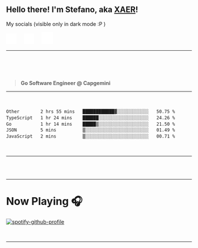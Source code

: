 ##  Hello there! I'm Stefano, aka <a href="https://xaer.dev"  target="_blank">XAER</a>!


My socials (visible only in dark mode :P )

  

<a href="https://xaer.dev"  target="_blank"><img  alt="xaer.dev"  width="28px"  src="https://raw.githubusercontent.com/XAER/static-elements/main/web.svg" /></a>
&nbsp;
&nbsp;
<a href="https://linkedin.com/in/colonnelli-stefano"  target="_blank"><img alt="Stefano Colonnelli | LinkedIn"  width="28px"  src="https://raw.githubusercontent.com/XAER/static-elements/main/linkedin.svg" /></a>
&nbsp;
&nbsp;
<a href="https://dev.to/xaerdev"  target="_blank"><img alt="dev.to xaerdev"  width="32px"  src="https://raw.githubusercontent.com/XAER/static-elements/main/devto.svg" /></a>

  ---
  

<br />
<br />
<br />

  

> **Go Software Engineer @ Capgemini**
---
  
  <br />
<!--START_SECTION:waka-->

```txt
Other        2 hrs 55 mins   ████████████▓░░░░░░░░░░░░   50.75 %
TypeScript   1 hr 24 mins    ██████░░░░░░░░░░░░░░░░░░░   24.26 %
Go           1 hr 14 mins    █████▒░░░░░░░░░░░░░░░░░░░   21.50 %
JSON         5 mins          ▒░░░░░░░░░░░░░░░░░░░░░░░░   01.49 %
JavaScript   2 mins          ▒░░░░░░░░░░░░░░░░░░░░░░░░   00.71 %
```

<!--END_SECTION:waka-->

<br />

---

<br />


<br />


---


#  Now  Playing  🎧

[![spotify-github-profile](https://spotify-github-profile.kittinanx.com/api/view?uid=11128426607&cover_image=true&theme=default&show_offline=false&background_color=121212&interchange=false)](https://github.com/kittinan/spotify-github-profile)

<br/>

---
